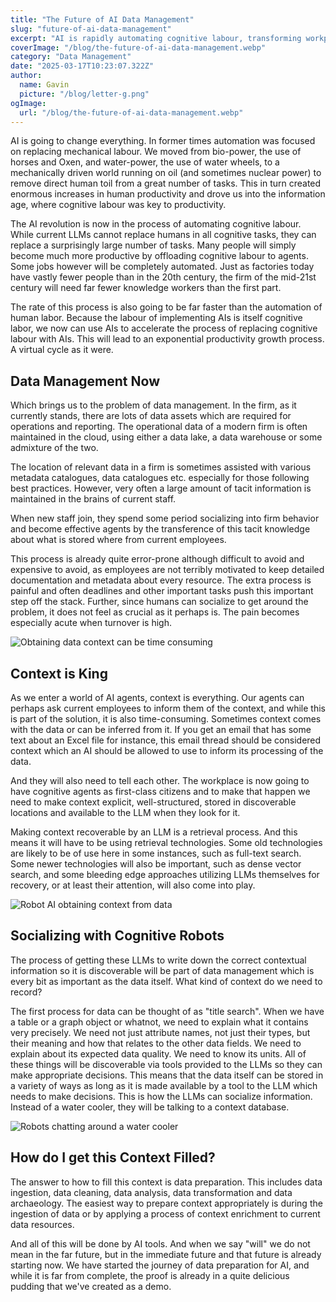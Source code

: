```yaml
---
title: "The Future of AI Data Management"
slug: "future-of-ai-data-management"
excerpt: "AI is rapidly automating cognitive labour, transforming workplaces. Effective data management is crucial, yet much tacit knowledge remains undocumented, causing inefficiencies and challenges during staff transitions."
coverImage: "/blog/the-future-of-ai-data-management.webp"
category: "Data Management"
date: "2025-03-17T10:23:07.322Z"
author:
  name: Gavin
  picture: "/blog/letter-g.png"
ogImage:
  url: "/blog/the-future-of-ai-data-management.webp"
---
```


AI is going to change everything. In former times automation was focused on replacing mechanical labour. We moved from bio-power, the use of horses and Oxen, and water-power, the use of water wheels, to a mechanically driven world running on oil (and sometimes nuclear power) to remove direct human toil from a great number of tasks. This in turn created enormous increases in human productivity and drove us into the information age, where cognitive labour was key to productivity.

The AI revolution is now in the process of automating cognitive labour. While current LLMs cannot replace humans in all cognitive tasks, they can replace a surprisingly large number of tasks. Many people will simply become much more productive by offloading cognitive labour to agents. Some jobs however will be completely automated. Just as factories today have vastly fewer people than in the 20th century, the firm of the mid-21st century will need far fewer knowledge workers than the first part. 

The rate of this process is also going to be far faster than the automation of human labor. Because the labour of implementing AIs is itself cognitive labor, we now can use AIs to accelerate the process of replacing cognitive labour with AIs. This will lead to an exponential productivity growth process. A virtual cycle as it were.

## Data Management Now

Which brings us to the problem of data management. In the firm, as it currently stands, there are lots of data assets which are required for operations and reporting. The operational data of a modern firm is often maintained in the cloud, using either a data lake, a data warehouse or some admixture of the two. 

The location of relevant data in a firm is sometimes assisted with various metadata catalogues, data catalogues etc. especially for those following best practices.  However, very often a large amount of tacit information is maintained in the brains of current staff. 

When new staff join, they spend some period socializing into firm behavior and become effective agents by the transference of this tacit knowledge about what is stored where from current employees. 

This process is already quite error-prone although difficult to avoid and expensive to avoid, as employees are not terribly motivated to keep detailed documentation and metadata about every resource. The extra process is painful and often deadlines and other important tasks push this important step off the stack. Further, since humans can socialize to get around the problem, it does not feel as crucial as it perhaps is. The pain becomes especially acute when turnover is high.

![Obtaining data context can be time consuming](/blog/obtaining-context-about-data.webp)

## Context is King

As we enter a world of AI agents, context is everything. Our agents can perhaps ask current employees to inform them of the context, and while this is part of the solution, it is also time-consuming. Sometimes context comes with the data or can be inferred from it. If you get an email that has some text about an Excel file for instance, this email thread should be considered context which an AI should be allowed to use to inform its processing of the data.

And they will also need to tell each other. The workplace is now going to have cognitive agents as first-class citizens and to make that happen we need to make context explicit, well-structured, stored in discoverable locations and available to the LLM when they look for it. 

Making context recoverable by an LLM is a retrieval process. And this means it will have to be using retrieval technologies. Some old technologies are likely to be of use here in some instances, such as full-text search. Some newer technologies will also be important, such as dense vector search, and some bleeding edge approaches utilizing LLMs themselves for recovery, or at least their attention, will also come into play.

![Robot AI obtaining context from data](/blog/ai-agent-obtaining-context.webp)

## Socializing with Cognitive Robots

The process of getting these LLMs to write down the correct contextual information so it is discoverable will be part of data management which is every bit as important as the data itself. What kind of context do we need to record?

The first process for data can be thought of as "title search". When we have a table or a graph object or whatnot, we need to explain what it contains very precisely. We need not just attribute names, not just their types, but their meaning and how that relates to the other data fields. We need to explain about its expected data quality. We need to know its units. All of these things will be discoverable via tools provided to the LLMs so they can make appropriate decisions. This means that the data itself can be stored in a variety of ways as long as it is made available by a tool to the LLM which needs to make decisions. This is how the LLMs can socialize information. Instead of a water cooler, they will be talking to a context database.

![Robots chatting around a water cooler](/blog/robots-chatting.webp)

## How do I get this Context Filled?

The answer to how to fill this context is data preparation. This includes data ingestion, data cleaning, data analysis, data transformation and data archaeology. The easiest way to prepare context appropriately is during the ingestion of data or by applying a process of context enrichment to current data resources.

And all of this will be done by AI tools. And when we say "will" we do not mean in the far future, but in the immediate future and that future is already starting now. We have started the journey of data preparation for AI, and while it is far from complete, the proof is already in a quite delicious pudding that we've created as a demo.
